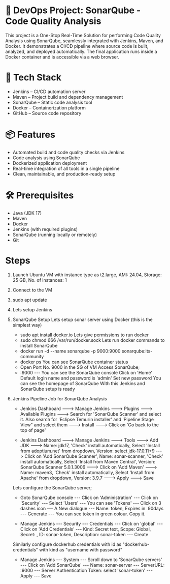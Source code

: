 # 🚀 DevOps Project: SonarQube - Code Quality Analysis
This project is a One-Stop Real-Time Solution for performing Code Quality Analysis using SonarQube, seamlessly integrated with Jenkins, Maven, and Docker. It demonstrates a CI/CD pipeline where source code is built, analyzed, and deployed automatically. The final application runs inside a Docker container and is accessible via a web browser.
# 🧩 Tech Stack
- Jenkins – CI/CD automation server
- Maven – Project build and dependency management
- SonarQube – Static code analysis tool
- Docker – Containerization platform
- GitHub – Source code repository
# 📦 Features
- Automated build and code quality checks via Jenkins
- Code analysis using SonarQube
- Dockerized application deployment
- Real-time integration of all tools in a single pipeline
- Clean, maintainable, and production-ready setup
# 🛠️ Prerequisites
- Java (JDK 17)
- Maven
- Docker
- Jenkins (with required plugins)
- SonarQube (running locally or remotely)
- Git
# Steps 
1. Launch Ubuntu VM with instance type as t2.large, AMI: 24.04, Storage: 25 GB, No. of instances: 1
2. Connect to the VM
3. sudo apt update
4. Lets setup Jenkins
5. SonarQube Setup
   Lets setup sonar server using Docker (this is the simplest way)
   - sudo apt install docker.io
   Lets give permissions to run docker
   - sudo chmod 666 /var/run/docker.sock
   Lets run docker commands to install SonarQube
   - docker run -d --name sonarqube -p 9000:9000 sonarqube:lts-community
   - docker ps
   You can see SonarQube container status
   - Open Port No. 9000 in the SG of VM
   Access SonarQube;
   - <publicip>:9000 --- You can see the SonarQube console
   Click on 'Home'
   Default login name and password is 'admin'
   Set new password
   You can see the homepage of SonarQube 
   With this Jenkins and SonarQube setup is ready
6. Jenkins Pipeline Job for SonarQube Analysis
   - Jenkins Dashboard ---> Manage Jenkins ---> Plugins ---> Available Plugins ---> Search for 'SonarQube Scanner' and select it. Also search for 'Eclipse Temurin installer' and 'Pipeline Stage View" and select them ---> Install ---> Click on 'Go back to the top of page'

   - Jenkins Dashboard ---> Manage Jenkins ---> Tools ---> Add JDK ---> Name: jdk17, 'Check' install automatically, Select 'Install from adoptium.net' from dropdown, Version: select jdk-17.0.11+9 ---> Click on 'Add SonarQube Scanner', Name: sonar-scanner, 'Check' install automatically, Select 'Install from Maven Central', Version: SonarQube Scanner 5.0.1.3006 ---> Click on 'Add Maven' ---> Name:  maven3,  'Check' install automatically, Select 'Install from Apache' from dropdown, Version: 3.9.7 ---> Apply ---> Save

   Lets configure the SonarQube server;
   - Goto SonarQube console --- Click on 'Administration' --- Click on 'Security' --- Select 'Users' --- You can see 'Tokens' --- Click on 3 dashes icon --- A New dialogue --- Name: token, Expires in: 90days --- Generate --- You can see token in green colour. Copy it. 

   - Manage Jenkins --- Security --- Credentials --- Click on 'global' --- Click on 'Add Credentials' --- Kind: Secret text, Scope: Global, Secret: <Paste the token copied from SonarQube console>, ID: sonar-token, Description: sonar-token --- Create

   Similarly configure dockerhub credentials with id as "dockerhub-credentials" with kind as "username with password"

   - Manage Jenkins --- System --- Scroll down to 'SonarQube servers' --- Click on 'Add SonarQube' --- Name: sonar-server --- ServerURL: <PublicIPofSQinstalledVM>:9000 --- Server Authentication Token: select 'sonar-token' --- Apply --- Save

